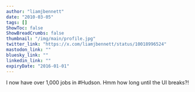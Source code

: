 ```yaml
---
author: "liamjbennett"
date: "2010-03-05"
tags: []
ShowToc: false
ShowBreadCrumbs: false
thumbnail: "/img/main/profile.jpg"
twitter_link: "https://x.com/liamjbennett/status/10018996524"
mastodon_link: ""
bluesky_link: ""
linkedin_link: ""
expiryDate: "2016-01-01"
---
```


I now have over 1,000 jobs in #Hudson. Hmm how long until the UI breaks?!

